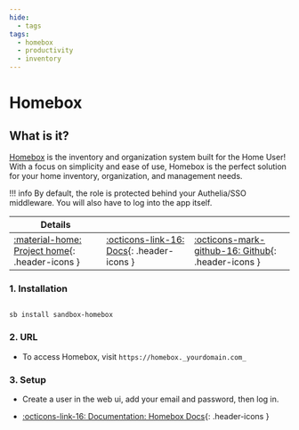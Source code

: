 ```yaml
---
hide:
  - tags
tags:
  - homebox
  - productivity
  - inventory
---
```


# Homebox

## What is it?

[Homebox](https://homebox.software/en/) is the inventory and organization system built for the Home User! With a focus on simplicity and ease of use, Homebox is the perfect solution for your home inventory, organization, and management needs.

!!! info
    By default, the role is protected behind your Authelia/SSO middleware. You will also have to log into the app itself.

| Details     |             |             |
|-------------|-------------|-------------|
| [:material-home: Project home](https://homebox.software/en/){: .header-icons } | [:octicons-link-16: Docs](https://homebox.software/en/quick-start.html){: .header-icons } | [:octicons-mark-github-16: Github](https://github.com/sysadminsmedia/homebox){: .header-icons } |

### 1. Installation

``` shell

sb install sandbox-homebox

```

### 2. URL

- To access Homebox, visit `https://homebox._yourdomain.com_`

### 3. Setup

- Create a user in the web ui, add your email and password, then log in.

- [:octicons-link-16: Documentation: Homebox Docs](https://homebox.software/en/quick-start.html){: .header-icons }
